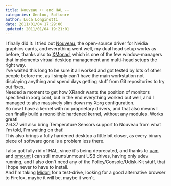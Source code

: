 ```yaml
---
title: Nouveau ++ and HAL --
categories: Gentoo, Software
author: Luca Longinotti
date: 2011/01/04 17:29:00
updated: 2011/01/04 19:21:01
---
```

I finally did it: I tried out [Nouveau][1], the open-source driver for Nvidia graphics cards, and everything
went well, my dual head setup works as before, thanks also to [XMonad][2], which is one of the few
window-managers that implements virtual desktop management and multi-head setups the right way.  
I've waited this long to be sure it all worked and got tested by lots of other people before me, as I simply
can't have the main workstation not displaying anything and spend days getting stuff from Git repositories to
try out fixes.  
Needed a moment to get how XRandr wants the position of monitors specified in xorg.conf, but in the end
everything worked out well, and I managed to also massively slim down my Xorg configuration.  
So now I have a kernel with no proprietary drivers, and that also means I can finally build a monolithic
hardened kernel, without any modules. Works great!  
2.6.37 will also bring Temperature Sensors support to Nouveau from what I'm told, I'm waiting on that!  
This also brings a fully hardened desktop a little bit closer, as every binary piece of software gone is a
problem less there.

I also got fully rid of HAL, since it's being deprecated, and thanks to [uam][3] and [pmount][4] I can still
mount/unmount USB drives, having only udev running, and I also don't need any of the Policy/Console/Udisk-Kit
stuff, that I hope never to have to install.  
And I'm taking [Midori][5] for a test-drive, looking for a good alternative browser to Firefox, maybe it will
be, maybe it won't.

[1]: http://nouveau.freedesktop.org/wiki/ "Nouveau"
[2]: http://xmonad.org/ "XMonad"
[3]: https://github.com/mgorny/uam/ "uam"
[4]: http://pmount.alioth.debian.org/ "pmount"
[5]: http://www.twotoasts.de/index.php?/pages/midori_summary.html "Midori"
